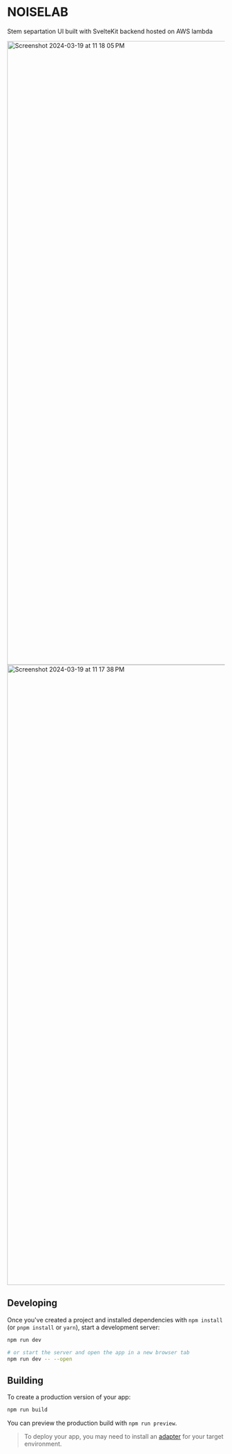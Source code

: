 # NOISELAB

 Stem separtation UI built with SvelteKit backend hosted on AWS lambda

<img width="1440" alt="Screenshot 2024-03-19 at 11 18 05 PM" src="https://github.com/senyoobimpe/daw-stem-sparation/assets/115487469/7c265424-e8f5-4238-abdf-c8109b98b529">
<img width="1432" alt="Screenshot 2024-03-19 at 11 17 38 PM" src="https://github.com/senyoobimpe/daw-stem-sparation/assets/115487469/1396fdb9-ca76-440a-b5f9-69d4cced950e">

## Developing

Once you've created a project and installed dependencies with `npm install` (or `pnpm install` or `yarn`), start a development server:

```bash
npm run dev

# or start the server and open the app in a new browser tab
npm run dev -- --open
```

## Building

To create a production version of your app:

```bash
npm run build
```

You can preview the production build with `npm run preview`.

> To deploy your app, you may need to install an [adapter](https://kit.svelte.dev/docs/adapters) for your target environment.
